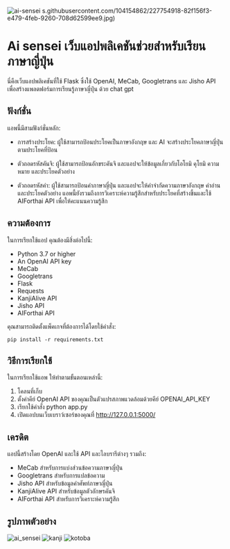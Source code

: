 ![ai-sensei](https://user-images.githubusercontent.com/104154862/233820014-0c430dcf-ee58-4b0e-a18c-a568af730e12.jpg)
s.githubusercontent.com/104154862/227754918-82f156f3-e479-4feb-9260-708d62599ee9.jpg)

# Ai sensei เว็บแอปพลิเคชันช่วยสำหรับเรียนภาษาญี่ปุ่น

นี่คือเว็บแอปพลิเคชันที่ใช้ Flask ซึ่งใช้ OpenAI, MeCab, Googletrans และ Jisho API เพื่อสร้างแพลตฟอร์มการเรียนรู้ภาษาญี่ปุ่น ด้วย chat gpt

## ฟังก์ชั่น
แอพนี้มีสามฟังก์ชั่นหลัก:

* การสร้างประโยค: ผู้ใช้สามารถป้อนประโยคเป็นภาษาอังกฤษ และ AI จะสร้างประโยคภาษาญี่ปุ่นตามประโยคที่ป้อน

* ตัวถอดรหัสคันจิ: ผู้ใช้สามารถป้อนอักขระคันจิ และแอปจะให้ข้อมูลเกี่ยวกับโอโยมิ คุโยมิ ความหมาย และประโยคตัวอย่าง

* ตัวถอดรหัสคำ: ผู้ใช้สามารถป้อนคำภาษาญี่ปุ่น และแอปจะให้คำจำกัดความภาษาอังกฤษ คำอ่าน และประโยคตัวอย่าง
แอพนี้ยังรวมถึงการวิเคราะห์ความรู้สึกสำหรับประโยคที่สร้างขึ้นและใช้ AIForthai API เพื่อให้คะแนนความรู้สึก

## ความต้องการ
ในการเรียกใช้แอป คุณต้องมีสิ่งต่อไปนี้:

* Python 3.7 or higher
* An OpenAI API key
* MeCab
* Googletrans
* Flask
* Requests
* KanjiAlive API
* Jisho API
* AIForthai API


คุณสามารถติดตั้งแพ็คเกจที่ต้องการได้โดยใช้คำสั่ง:

```
pip install -r requirements.txt
```
## วิธีการเรียกใช้
ในการเรียกใช้แอพ ให้ทำตามขั้นตอนเหล่านี้:

1. โคลนที่เก็บ
2. ตั้งค่าคีย์ OpenAI API ของคุณเป็นตัวแปรสภาพแวดล้อมด้วยคีย์ OPENAI_API_KEY
3. เรียกใช้คำสั่ง python app.py
4. เปิดแอปบนเว็บเบราว์เซอร์ของคุณที่ http://127.0.0.1:5000/

## เครดิต
แอปนี้สร้างโดย OpenAI และใช้ API และไลบรารีต่างๆ รวมถึง:

* MeCab สำหรับการแบ่งส่วนข้อความภาษาญี่ปุ่น
* Googletrans สำหรับการแปลข้อความ
* Jisho API สำหรับข้อมูลคำศัพท์ภาษาญี่ปุ่น
* KanjiAlive API สำหรับข้อมูลตัวอักษรคันจิ
* AIForthai API สำหรับการวิเคราะห์ความรู้สึก

## รูปภาพตัวอย่าง

![ai_sensei](https://user-images.githubusercontent.com/104154862/227754918-82f156f3-e479-4feb-9260-708d62599ee9.jpg)
![kanji](https://user-images.githubusercontent.com/104154862/227754906-578b84f8-7b6d-444a-9ed6-37a7f5fdb014.jpg)
![kotoba](https://user-images.githubusercontent.com/104154862/227754910-40a335bb-2d75-4f33-bbb3-8bf484378902.jpg)

